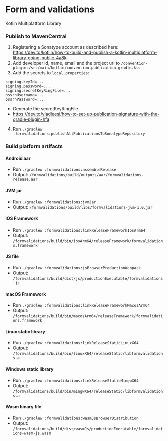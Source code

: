 # Form and validations

Kotlin Multiplatform Library

### Publish to MavenCentral

1) Registering a Sonatype account as described here: 
   https://dev.to/kotlin/how-to-build-and-publish-a-kotlin-multiplatform-library-going-public-4a8k
2) Add developer id, name, email and the project url to
   `/convention-plugins/src/main/kotlin/convention.publication.gradle.kts`
3) Add the secrets to `local.properties`:

```
signing.keyId=...
signing.password=...
signing.secretKeyRingFile=...
ossrhUsername=...
ossrhPassword=...
```
* Generate the secretKeyRingFile
* https://dev.to/vladleesi/how-to-set-up-publication-signature-with-the-gradle-plugin-hfa

4) Run `./gradlew :formvalidations:publishAllPublicationsToSonatypeRepository`

### Build platform artifacts

#### Android aar

- Run `./gradlew :formvalidations:assembleRelease`
- Output: `/formvalidations/build/outputs/aar/formvalidations-release.aar`

#### JVM jar

- Run `./gradlew :formvalidations:jvmJar`
- Output: `/formvalidations/build/libs/formvalidations-jvm-1.0.jar`

#### iOS Framework

- Run `./gradlew :formvalidations:linkReleaseFrameworkIosArm64`
- Output: `/formvalidations/build/bin/iosArm64/releaseFramework/formvalidations.framework`

#### JS file

- Run `./gradlew :formvalidations:jsBrowserProductionWebpack`
- Output: `/formvalidations/build/dist/js/productionExecutable/formvalidations.js`

#### macOS Framework

- Run `./gradlew :formvalidations:linkReleaseFrameworkMacosArm64`
- Output: `/formvalidations/build/bin/macosArm64/releaseFramework/formvalidations.framework`

#### Linux static library

- Run `./gradlew :formvalidations:linkReleaseStaticLinuxX64`
- Output: `/formvalidations/build/bin/linuxX64/releaseStatic/libformvalidations.a`

#### Windows static library

- Run `./gradlew :formvalidations:linkReleaseStaticMingwX64`
- Output: `/formvalidations/build/bin/mingwX64/releaseStatic/libformvalidations.a`

#### Wasm binary file

- Run `./gradlew :formvalidations:wasmJsBrowserDistribution`
- Output: `/formvalidations/build/dist/wasmJs/productionExecutable/formvalidations-wasm-js.wasm`
